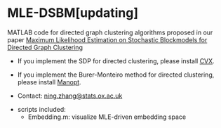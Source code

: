 # MLE-DSBM[updating]
MATLAB code for directed graph clustering algorithms proposed in our paper [Maximum Likelihood Estimation on Stochastic Blockmodels
for Directed Graph Clustering](http://arxiv.org/abs/2403.19516)

- If you implement the SDP for directed clustering, please install [CVX](https://cvxr.com/cvx/).

- If you implement the Burer-Monteiro method for directed clustering, please install [Manopt](https://www.manopt.org/tutorial.html).

- Contact: ning.zhang@stats.ox.ac.uk

* scripts included:
  - Embedding.m: visualize MLE-driven embedding space
